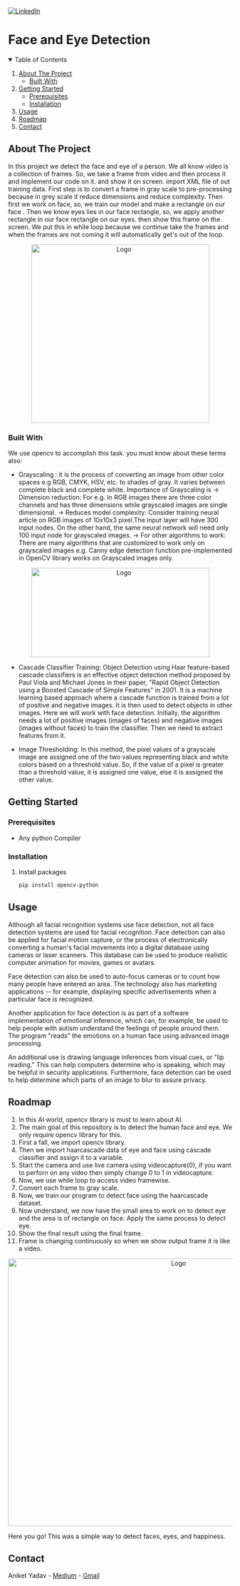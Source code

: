
[![LinkedIn][linkedin-shield]][linkedin-url]

# Face and Eye Detection

<!-- TABLE OF CONTENTS -->
<details open="open">
  <summary>Table of Contents</summary>
  <ol>
    <li>
      <a href="#about-the-project">About The Project
      </a>
      <ul>
        <li><a href="#built-with">Built With</a></li>
      </ul>
    </li>
    <li>
      <a href="#getting-started">Getting Started</a>
      <ul>
        <li><a href="#prerequisites">Prerequisites</a></li>
        <li><a href="#installation">Installation</a></li>
      </ul>
    </li>
    <li><a href="#usage">Usage</a></li>
    <li><a href="#roadmap">Roadmap</a></li>
    <li><a href="#contact">Contact</a></li>
  </ol>
</details>



<!-- ABOUT THE PROJECT -->
## About The Project
In this project we detect the face and eye of a person. 
We all know video is a collection of frames. So, we take a frame from video and then process it and implement our code on it. and show it on screen. import XML file of out training data. First step is to convert a frame in gray scale to pre-processing because in grey scale it reduce dimensions and reduce complexity. Then first we work on face, so, we train our model and make a rectangle on our face . Then we know eyes lies in our face rectangle, so, we apply another rectangle in our face rectangle on our eyes. then show this frame on the screen. We put this in while loop because we continue take the frames and when the frames are not coming it will automatically get's out of the loop.

<p align="center">
<img src="https://i.redd.it/vl8nmx8drhh31.jpg"
 alt="Logo" width="400" height="400">
</p>


### Built With

We use opencv to accomplish this task.
you must know about these terms also:
* Grayscaling : it is the process of converting an image from other color spaces e.g RGB, CMYK, HSV, etc. to shades of gray. It varies between complete black and complete white. Importance of Grayscaling is 
-> Dimension reduction: For e.g. In RGB images there are three color channels and has three dimensions while grayscaled images are single dimensional.
-> Reduces model complexity: Consider training neural article on RGB images of 10x10x3 pixel.The input layer will have 300 input nodes. On the other hand, the same neural network will need only 100 input node for grayscaled images.
-> For other algorithms to work: There are many algorithms that are customized to work only on grayscaled images e.g. Canny edge detection function pre-implemented in OpenCV library works on Grayscaled images only.

<p align="center">
<img src="https://encrypted-tbn0.gstatic.com/images?q=tbn:ANd9GcRcxlaavHWVYhlLbtAgz9shUIgYbG1vkvKurA&usqp=CAUhttps://i.redd.it/vl8nmx8drhh31.jpg"
 alt="Logo" width="400" height="200">
</p>

* Cascade Classifier Training: Object Detection using Haar feature-based cascade classifiers is an effective object detection method proposed by Paul Viola and Michael Jones in their paper, "Rapid Object Detection using a Boosted Cascade of Simple Features" in 2001. It is a machine learning based approach where a cascade function is trained from a lot of positive and negative images. It is then used to detect objects in other images.
Here we will work with face detection. Initially, the algorithm needs a lot of positive images (images of faces) and negative images (images without faces) to train the classifier. Then we need to extract features from it.

* Image Thresholding: In this method, the pixel values of a grayscale image are assigned one of the two values representing black and white colors based on a threshold value. So, if the value of a pixel is greater than a threshold value, it is assigned one value, else it is assigned the other value.


<!-- GETTING STARTED -->
## Getting Started

### Prerequisites
* Any python Compiler

### Installation

1. Install packages
   ```sh
   pip install opencv-python
   ```



<!-- USAGE EXAMPLES -->
## Usage
Although all facial recognition systems use face detection, not all face detection systems are used for facial recognition. Face detection can also be applied for facial motion capture, or the process of electronically converting a human's facial movements into a digital database using cameras or laser scanners. This database can be used to produce realistic computer animation for movies, games or avatars.

Face detection can also be used to auto-focus cameras or to count how many people have entered an area. The technology also has marketing applications -- for example, displaying specific advertisements when a particular face is recognized.

Another application for face detection is as part of a software implementation of emotional inference, which can, for example, be used to help people with autism understand the feelings of people around them. The program "reads" the emotions on a human face using advanced image processing.

An additional use is drawing language inferences from visual cues, or "lip reading." This can help computers determine who is speaking, which may be helpful in security applications. Furthermore, face detection can be used to help determine which parts of an image to blur to assure privacy.



<!-- ROADMAP -->
## Roadmap

1. In this AI world, opencv library is must to learn about AI. 
2. The main goal of this repository is to detect the human face and eye. We only require opencv library for this.
3. First a fall, we import opencv library.
4. Then we import haarcascade data of eye and face using cascade classifier and assign it to a variable.
5. Start the camera and use live camera using videocapture(0), if you want to perforn on any video then simply change 0 to 1 in videocapture.
6. Now, we use while loop to access video framewise.
7. Convert each frame to gray scale.
8. Now, we train our program to detect face using the haarcascade dataset.
9. Now understand, we now have the small area to work on to detect eye and the area is of rectangle on face. Apply the same process to detect eye.
10. Show the final result using the final frame.
11. Frame is changing continuously so when we show output frame it is like a video.
<p align="center">
<img src="https://miro.medium.com/max/1295/1*xiQFZb7bkjpdk4WFsOUpEg.jpeg"
 alt="Logo" width="750" height="600">
</p>


Here you go! This was a simple way to detect faces, eyes, and happiness.


## Contact

Aniket Yadav - [Medium](https://aniketyadavv.medium.com/) - [Gmail](https://yadavaniket0820gmail.com/)
<!-- MARKDOWN LINKS & IMAGES -->
<!-- https://www.markdownguide.org/basic-syntax/#reference-style-links -->
[linkedin-shield]: https://img.shields.io/badge/-LinkedIn-black.svg?style=for-the-badge&logo=linkedin&colorB=555
[linkedin-url]: https://www.linkedin.com/in/aniket-yadav-2008/
